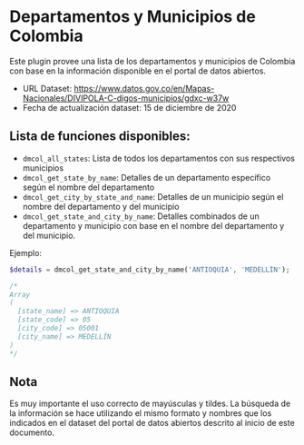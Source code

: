 # Departamentos y Municipios de Colombia

Este plugin provee una lista de los departamentos y municipios de Colombia con base en la información disponible en el portal de datos abiertos.

- URL Dataset: https://www.datos.gov.co/en/Mapas-Nacionales/DIVIPOLA-C-digos-municipios/gdxc-w37w
- Fecha de actualización dataset: 15 de diciembre de 2020

## Lista de funciones disponibles:
- `dmcol_all_states`: Lista de todos los departamentos con sus respectivos municipios
- `dmcol_get_state_by_name`: Detalles de un departamento específico según el nombre del departamento
- `dmcol_get_city_by_state_and_name`: Detalles de un municipio según el nombre del departamento y del municipio
- `dmcol_get_state_and_city_by_name`: Detalles combinados de un departamento y municipio con base en el nombre del departamento y del municipio. 

Ejemplo: 
```php
$details = dmcol_get_state_and_city_by_name('ANTIOQUIA', 'MEDELLÍN');

/*
Array
(
  [state_name] => ANTIOQUIA
  [state_code] => 05
  [city_code] => 05001
  [city_name] => MEDELLÍN
)
*/
```

## Nota
Es muy importante el uso correcto de mayúsculas y tildes. La búsqueda de la información se hace utilizando el mismo formato y nombres que los indicados en el dataset del portal de datos abiertos descrito al inicio de este documento.
